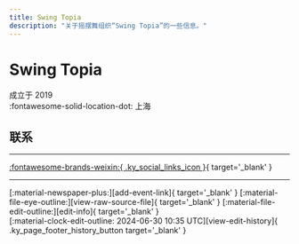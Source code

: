 ```yaml
---
title: Swing Topia
description: "关于摇摆舞组织“Swing Topia”的一些信息。"
---
```


# Swing Topia

成立于 2019  
:fontawesome-solid-location-dot: 上海  


## 联系


---

 [:fontawesome-brands-weixin:{ .ky_social_links_icon }](# "SwingTopia"){ target='_blank' }

---

<div class="ky_page_footer" markdown>
<div class="ky_page_footer_trailing" markdown="span">
[:material-newspaper-plus:][add-event-link]{ target='_blank' }
[:material-file-eye-outline:][view-raw-source-file]{ target='_blank' }
[:material-file-edit-outline:][edit-info]{ target='_blank' }
</div>
<div class="ky_page_footer_leading" markdown="span">
[:material-clock-edit-outline: 2024-06-30 10:35 UTC][view-edit-history]{ .ky_page_footer_history_button target='_blank' }
</div>
</div>

[add-event-link]: https://github.com/swingdance/events/issues/new?assignees=&labels=add+event&projects=&template=02-add_entity.yml&title=%5Bcn%5D%20%3CName%3E&region=cn&province=Shanghai&city=Shanghai&org_id=swing-topia "添加活动"
[view-raw-source-file]: https://github.com/swingdance/orgs/blob/main/cn/swing-topia.json "查看原始源文件"
[edit-info]: https://github.com/swingdance/orgs/issues/new?assignees=&labels=update+org&projects=&template=03-update_entity.yml&title=%5Bcn%5D%20Swing%20Topia&region=cn&id=swing-topia&name=Swing%20Topia "编辑信息"

[view-edit-history]: https://github.com/swingdance/orgs/commits/main/cn/swing-topia.json "查看编辑历史"
